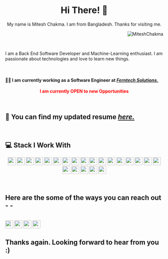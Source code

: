 

<h1 align="center">Hi There! 👋 </h1>

<bold><p align="center">My name is Mitesh Chakma. I am from Bangladesh. Thanks for visiting me. </p> <p align="right"> <img src="https://komarev.com/ghpvc/?username=MiteshChakma" alt="MiteshChakma" /> </p></bold>
<br>

<p>
I am a Back End Software Developer and Machine-Learning enthusiast. 
I am passionate about technologies and love to learn new things.</p>

<br>

<h4> 🧑‍💼 I am currently working as a Software Engineer at <bold><i><a href="https://www.ferntechsolutions.com/">Ferntech Solutions.</a></i></bold></h4> 

<p align="center"> <b style="color:red;"> I am currently OPEN to new Opportunities</b></p>
<br>


<h2> 📝 You can find my updated resume <i><a href="https://github.com/MiteshChakma/MIteshChakma/blob/main/Mitesh%20Chakma_resume.pdf">here.</a></i></h2> 

<br>
<h2> 💻 Stack I Work With </h2>


<p align="center">
<img src="https://img.shields.io/badge/python-3776AB.svg?&style=for-the-badge&logo=python&logoColor=white" height="25"/>
<img src="https://img.shields.io/badge/Python-3776AB?style=for-the-badge&logo=python&logoColor=white" height="25"/>
<img src="https://img.shields.io/badge/javascript-F7DF1E.svg?&style=for-the-badge&logo=javascript&logoColor=white" height="25"/>
<img src="https://img.shields.io/badge/firebase-FFCA28.svg?&style=for-the-badge&logo=firebase&logoColor=white" height="25"/>
<img src="https://img.shields.io/badge/mysql-4479A1.svg?&style=for-the-badge&logo=mysql&logoColor=white" height="25"/>
<img src="https://img.shields.io/badge/PostgreSQL-316192?style=for-the-badge&logo=postgresql&logoColor=white" height="25"/>	
<img src="https://img.shields.io/badge/xampp-FB7A24.svg?&style=for-the-badge&logo=xampp&logoColor=white" height="25"/>
<img src="https://img.shields.io/badge/jupyter-F3631D.svg?&style=for-the-badge&logo=jupyter&logoColor=white" height="25"/>
<img src="https://img.shields.io/badge/anaconda-42B029.svg?&style=for-the-badge&logo=anaconda&logoColor=white" height="25"/>
<img src="https://img.shields.io/badge/VS%20Code-007ACC.svg?&style=for-the-badge&logo=visual-studio-code&logoColor=white" height="25"/>
<img src="https://img.shields.io/badge/sublime-FF9800.svg?&style=for-the-badge&logo=sublime-text&logoColor=white" height="25"/>
<img src="https://img.shields.io/badge/Flask-000000.svg?&style=for-the-badge&logo=flask&logoColor=white" height="25"/>
<img src="https://img.shields.io/badge/latex-008080.svg?&style=for-the-badge&logo=latex&logoColor=white" height="25"/>
<img src="https://img.shields.io/badge/sqlite-7CBEE4.svg?&style=for-the-badge&logo=sqlite&logoColor=white" height="25"/>
<img src="https://img.shields.io/badge/Django-092D1F.svg?&style=for-the-badge&logo=Django&logoColor=white" height="25"/>
<img src="https://img.shields.io/badge/DJANGO-REST-ff1709?style=for-the-badge&logo=django&logoColor=white&color=ff1709&labelColor=gray" height="25"/>
<img src="https://img.shields.io/badge/Docker-2CA5E0?style=for-the-badge&logo=docker&logoColor=white" height="25"/>
<img src="https://img.shields.io/badge/Postman-FF6C37?style=for-the-badge&logo=Postman&logoColor=white" height="25"/>
<img src="https://img.shields.io/badge/Git-F05032?style=for-the-badge&logo=git&logoColor=white" height="25"/>
<img src="https://img.shields.io/badge/Nginx-009639?style=for-the-badge&logo=nginx&logoColor=white" height="25"/>
<img src="https://img.shields.io/badge/Amazon AWS-{232F3E}?style=for-the-badge&logo=amazonaws&logoColor=white" height="25"/>
<img src="https://img.shields.io/badge/Digital_Ocean-0080FF?style=for-the-badge&logo=DigitalOcean&logoColor=white" height="25"/>
</p> 
<br>
<h2> Here are the some of the ways you can reach out - -</h2>
<br>
<a href="https://www.linkedin.com/in/mitesh-chakma/"> <img src="https://img.shields.io/badge/LinkedIn-0077B5?style=for-the-badge&logo=linkedin&logoColor=white" height="25"/></a>
<a href="mailto:miteshchakma@gmail.com"><img src="https://img.shields.io/badge/Gmail-D14836?style=for-the-badge&logo=gmail&logoColor=white" height="25"/></a>
<a href="https://wa.me/8801673238021"><img src="https://img.shields.io/badge/WhatsApp-25D366?style=for-the-badge&logo=whatsapp&logoColor=white" height="25"/></a>
<a href="https://stackoverflow.com/users/3775790/mitesh"><img src="https://img.shields.io/badge/Stack_Overflow-FE7A16?style=for-the-badge&logo=stack-overflow&logoColor=white" height="25"/></a>

<br>

<h2> Thanks again. Looking forward to hear from you :) </h2>







